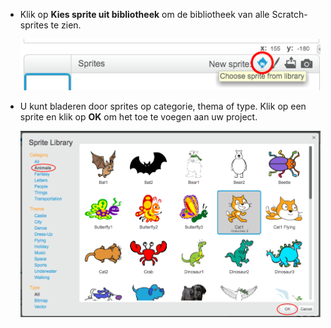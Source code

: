 + Klik op **Kies sprite uit bibliotheek** om de bibliotheek van alle Scratch-sprites te zien.
    
    ![screenshot](images/sprite-library.png)

+ U kunt bladeren door sprites op categorie, thema of type. Klik op een sprite en klik op **OK** om het toe te voegen aan uw project.
    
    ![screenshot](images/sprite-choose.png)